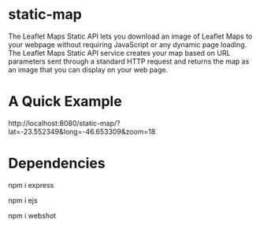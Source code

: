 # static-map

The Leaflet Maps Static API lets you download an image of Leaflet Maps to your webpage without requiring JavaScript or any dynamic page loading. The Leaflet Maps Static API service creates your map based on URL parameters sent through a standard HTTP request and returns the map as an image that you can display on your web page.

# A Quick Example

http://localhost:8080/static-map/?lat=-23.552349&long=-46.653309&zoom=18

# Dependencies

<p>npm i express
<p>npm i ejs
<p>npm i webshot
